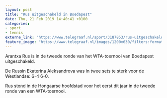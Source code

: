 ```yaml
---
layout: post
title: "Rus uitgeschakeld in Boedapest"
date: Thu, 21 Feb 2019 14:40:41 +0100
categories: 
- sport 
- tennis 
externe_link: "https://www.telegraaf.nl/sport/3187853/rus-uitgeschakeld-in-boedapest"
feature_image: "https://www.telegraaf.nl/images/1200x630/filters:format(jpeg):quality(80)/cdn-kiosk-api.telegraaf.nl/48903cfa-35de-11e9-9a85-99ff5f9eb727.jpg"
---
```


<p class="intro">Arantxa Rus is in de tweede ronde van het WTA-toernooi van Boedapest uitgeschakeld.</p> <p>De Russin Ekaterina Aleksandrova was in twee sets te sterk voor de Westlandse: 6-4 6-0.</p><p>Rus stond in de Hongaarse hoofdstad voor het eerst dit jaar in de tweede ronde van een WTA-toernooi.</p>
